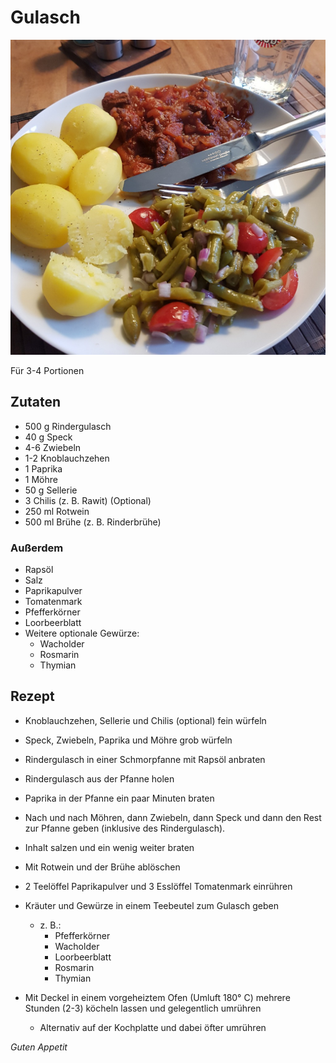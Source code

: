 # Gulasch

![img](imgs/Gulasch.jpg)

Für 3-4 Portionen

## Zutaten
- 500 g Rindergulasch
- 40 g Speck
- 4-6 Zwiebeln
- 1-2 Knoblauchzehen
- 1 Paprika
- 1 Möhre
- 50 g Sellerie
- 3 Chilis (z. B. Rawit) (Optional)
- 250 ml Rotwein
- 500 ml Brühe (z. B. Rinderbrühe)

### Außerdem
- Rapsöl
- Salz
- Paprikapulver
- Tomatenmark
- Pfefferkörner
- Loorbeerblatt
- Weitere optionale Gewürze:
  - Wacholder
  - Rosmarin
  - Thymian

## Rezept
- Knoblauchzehen, Sellerie und Chilis (optional) fein würfeln

- Speck, Zwiebeln, Paprika und Möhre grob würfeln

- Rindergulasch in einer Schmorpfanne mit Rapsöl anbraten

- Rindergulasch aus der Pfanne holen

- Paprika in der Pfanne ein paar Minuten braten

- Nach und nach Möhren, dann Zwiebeln, dann Speck und dann den Rest zur Pfanne geben (inklusive des Rindergulasch).

- Inhalt salzen und ein wenig weiter braten

- Mit Rotwein und der Brühe ablöschen

- 2 Teelöffel Paprikapulver und 3 Esslöffel Tomatenmark einrühren

- Kräuter und Gewürze in einem Teebeutel zum Gulasch geben
  - z. B.:
    - Pfefferkörner
    - Wacholder
    - Loorbeerblatt
    - Rosmarin
    - Thymian

- Mit Deckel in einem vorgeheiztem Ofen (Umluft 180° C) mehrere Stunden (2-3) köcheln lassen und gelegentlich umrühren
  - Alternativ auf der Kochplatte und dabei öfter umrühren


*Guten Appetit*
